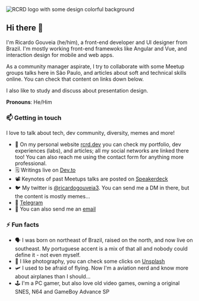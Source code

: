 <img src='https://i.ibb.co/9ryVW79/github-readme-h400.jpg' alt='RCRD logo with some design colorful background' />

## Hi there 👋

I'm Ricardo Gouveia (he/him), a front-end developer and UI designer from Brazil. I'm mostly working front-end framewoks like Angular and Vue, and interaction design for mobile and web apps.

As a community manager aspirate, I try to collaborate with some Meetup groups talks here in São Paulo, and articles about soft and technical skills online. You can check that content on links down below.

I also like to study and discuss about presentation design. 

**Pronouns**: He/Him

### 📫 Getting in touch

I love to talk about tech, dev community, diversity, memes and more! 

- 🔗 On my personal website [rcrd.dev](https://rcrd.dev) you can check my portfolio, dev experiences (labs), and articles; all my social networks are linked there too! You can also reach me using the contact form for anything more professional.
- 🗒 Writings live on [Dev.to](https://dev.to/ricardogouveia3)
- 📽 Keynotes of past Meetups talks are posted on [Speakerdeck](https://speakerdeck.com/ricardogouveia3)
- 🐦 My twitter is [@ricardogouveia3](https://twitter.com/ricardogouveia3). You can send me a DM in there, but the content is mostly memes...
- 💬 [Telegram](https://t.me/ricardogouveia3)
- 📧 You can also send me an [email](mailto:contato@rcrd.me)

### ⚡ Fun facts

- 🗣 I was born on northeast of Brazil, raised on the north, and now live on southeast. My portuguese accent is a mix of that all and nobody could define it - not even myself.
- 📸 I like photography, you can check some clicks on [Unsplash](https://unsplash.com/@rcrd_landscape)
- 🛩 I used to be afraid of flying. Now I'm a aviation nerd and know more about airplanes than I should...
- 🕹 I'm a PC gamer, but also love old video games, owning a original SNES, N64 and GameBoy Advance SP
